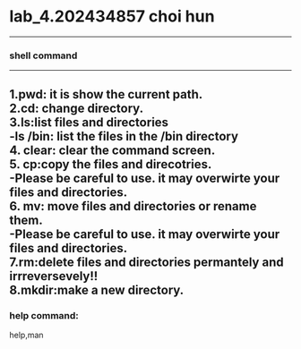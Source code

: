 # lab_4.202434857 choi hun

---
### shell command 
---
1.pwd: it is show the current path.  
2.cd: change directory.  
3.ls:list files and directories  
  -ls /bin: list the files in the /bin directory  
4. clear: clear the command screen.  
5. cp:copy the files and direcotries.  
   -Please be careful to use. it may overwirte your files and directories.    
6. mv: move files and directories or rename them.  
   -Please be careful to use. it may overwirte your files and directories.  
7.rm:delete files and directories **permantely and irrreversevely!!**  
8.mkdir:make a new directory.  
---
### help command: 
help,man
